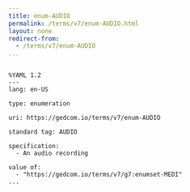```yaml
---
title: enum-AUDIO
permalink: /terms/v7/enum-AUDIO.html
layout: none
redirect-from:
  - /terms/v7/enum-AUDIO
...
```


```

%YAML 1.2
---
lang: en-US

type: enumeration

uri: https://gedcom.io/terms/v7/enum-AUDIO

standard tag: AUDIO

specification:
  - An audio recording

value of:
  - "https://gedcom.io/terms/v7/g7:enumset-MEDI"
...

```

